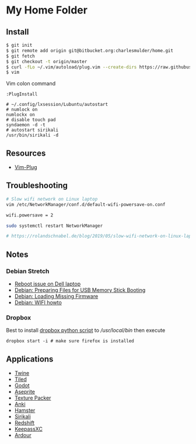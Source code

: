# My Home Folder

## Install

```bash
$ git init
$ git remote add origin git@bitbucket.org:charlesmulder/home.git
$ git fetch
$ git checkout -t origin/master
$ curl -fLo ~/.vim/autoload/plug.vim --create-dirs https://raw.githubusercontent.com/junegunn/vim-plug/master/plug.vim
$ vim
```

Vim colon command
```vim
:PlugInstall
```

```
# ~/.config/lxsession/Lubuntu/autostart
# numlock on
numlockx on
# disable touch pad
syndaemon -d -t
# autostart sirikali
/usr/bin/sirikali -d
```

## Resources
* [Vim-Plug](https://github.com/junegunn/vim-plug)

## Troubleshooting

```sh
# Slow wifi network on Linux laptop
vim /etc/NetworkManager/conf.d/default-wifi-powersave-on.conf

wifi.powersave = 2

sudo systemctl restart NetworkManager

# https://rolandschnabel.de/blog/2019/05/slow-wifi-network-on-linux-laptop/
```


## Notes

### Debian Stretch

* [Reboot issue on Dell laptop](https://wiki.debian.org/InstallingDebianOn/Dell/LatitudeE6420/squeeze#Reboot_issue)
* [Debian: Preparing Files for USB Memory Stick Booting](https://www.debian.org/releases/jessie/amd64/ch04s03.html.en)
* [Debian: Loading Missing Firmware](https://www.debian.org/releases/stable/i386/ch06s04.html.en)
* [Debian: WIFI howto](https://wiki.debian.org/WiFi/HowToUse#Command_Line)


### Dropbox

Best to install [dropbox python script](https://www.dropbox.com/download?dl=packages/dropbox.py) to _/usr/local/bin_ then execute 

```
dropbox start -i # make sure firefox is installed
```

## Applications

- [Twine](https://twinery.org/)
- [Tiled](https://www.mapeditor.org/)
- [Godot](https://godotengine.org/)
- [Aseprite](https://www.aseprite.org/)
- [Texture Packer](https://www.codeandweb.com/texturepacker)
- [Anki](https://apps.ankiweb.net/)
- [Hamster](http://projecthamster.org/)
- [Sirikali](https://mhogomchungu.github.io/sirikali/)
- [Redshift](http://jonls.dk/redshift/)
- [KeepassXC](https://keepassxc.org/)
- [Ardour](https://ardour.org/)


